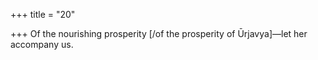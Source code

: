 +++
title = "20"

+++
Of the nourishing prosperity [/of the prosperity of Ūrjavya]—let her  accompany us.